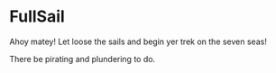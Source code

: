 # FullSail

Ahoy matey! Let loose the sails and begin yer trek on the seven seas! 

There be pirating and plundering to do.